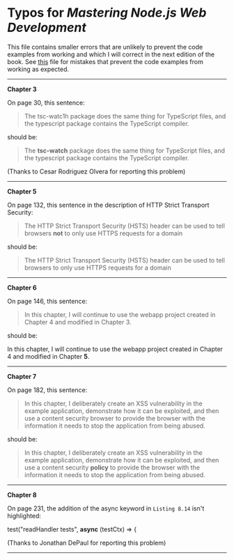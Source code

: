 # Typos for *Mastering Node.js Web Development*

This file contains smaller errors that are unlikely to prevent the code examples from working and which I will correct in the next edition of the book. See [this](errata.md) file for mistakes that prevent the code examples from working as expected.

---

**Chapter 3**

On page 30, this sentence:

>The tsc-watc1h package does the same thing for TypeScript files, and the typescript package
contains the TypeScript compiler. 

should be:

>The **tsc-watch** package does the same thing for TypeScript files, and the typescript package
contains the TypeScript compiler. 

(Thanks to Cesar Rodriguez Olvera for reporting this problem)

---

**Chapter 5**

On page 132, this sentence in the description of HTTP Strict Transport Security:

>The HTTP Strict Transport Security (HSTS) header can 
be used to tell browsers **not** to only use HTTPS requests for a domain

should be:

>The HTTP Strict Transport Security (HSTS) header can 
be used to tell browsers to only use HTTPS requests for a domain

---

**Chapter 6**

On page 146, this sentence:

>In this chapter, I will continue to use the webapp project created in Chapter 4 and modified in 
Chapter 3.

should be:

In this chapter, I will continue to use the webapp project created in Chapter 4 and modified in 
Chapter **5**.

---

**Chapter 7**

On page 182, this sentence:

>In this chapter, I deliberately create an XSS vulnerability in the example application, demonstrate 
how it can be exploited, and then use a content security browser to provide the browser with the 
information it needs to stop the application from being abused.

should be:

>In this chapter, I deliberately create an XSS vulnerability in the example application, demonstrate 
how it can be exploited, and then use a content security **policy** to provide the browser with the 
information it needs to stop the application from being abused.

---

**Chapter 8**

On page 231, the addition of the async keyword in `Listing 8.14` isn't highlighted:

test("readHandler tests", **async** (testCtx) => {

(Thanks to Jonathan DePaul for reporting this problem)

---


